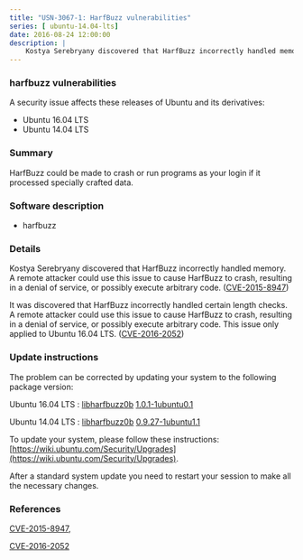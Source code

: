 ```yaml
---
title: "USN-3067-1: HarfBuzz vulnerabilities"
series: [ ubuntu-14.04-lts]
date: 2016-08-24 12:00:00
description: |
    Kostya Serebryany discovered that HarfBuzz incorrectly handled memory. A remote attacker could use this issue to cause HarfBuzz to crash, resulting in a denial of service, or possibly execute arbitrary code. ([CVE-2015-8947](http://people.ubuntu.com/~ubuntu-security/cve/CVE-2015-8947))
--- 
```

 
### harfbuzz vulnerabilities

A security issue affects these releases of Ubuntu and its derivatives:

* Ubuntu 16.04 LTS
* Ubuntu 14.04 LTS

### Summary

HarfBuzz could be made to crash or run programs as your login if it processed specially crafted data.

### Software description

* harfbuzz 

### Details

Kostya Serebryany discovered that HarfBuzz incorrectly handled memory. A remote attacker could use this issue to cause HarfBuzz to crash, resulting in a denial of service, or possibly execute arbitrary code. ([CVE-2015-8947](http://people.ubuntu.com/~ubuntu-security/cve/CVE-2015-8947))

It was discovered that HarfBuzz incorrectly handled certain length checks. A remote attacker could use this issue to cause HarfBuzz to crash, resulting in a denial of service, or possibly execute arbitrary code. This issue only applied to Ubuntu 16.04 LTS. ([CVE-2016-2052](http://people.ubuntu.com/~ubuntu-security/cve/CVE-2016-2052)) 

### Update instructions

The problem can be corrected by updating your system to the following package version:

Ubuntu 16.04 LTS
 : [libharfbuzz0b](https://launchpad.net/ubuntu/+source/harfbuzz) <span> [1.0.1-1ubuntu0.1](https://launchpad.net/ubuntu/+source/harfbuzz/1.0.1-1ubuntu0.1) </span> 

Ubuntu 14.04 LTS
 : [libharfbuzz0b](https://launchpad.net/ubuntu/+source/harfbuzz) <span> [0.9.27-1ubuntu1.1](https://launchpad.net/ubuntu/+source/harfbuzz/0.9.27-1ubuntu1.1) </span> 

To update your system, please follow these instructions: [https://wiki.ubuntu.com/Security/Upgrades](https://wiki.ubuntu.com/Security/Upgrades).

After a standard system update you need to restart your session to make all the necessary changes. 

### References

 [CVE-2015-8947](http://people.ubuntu.com/~ubuntu-security/cve/CVE-2015-8947), 

 [CVE-2016-2052](http://people.ubuntu.com/~ubuntu-security/cve/CVE-2016-2052)
 
